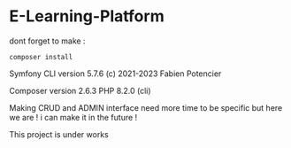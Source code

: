 # E-Learning-Platform



dont forget to make : 
```
composer install 
```
Symfony CLI version 5.7.6 (c)
2021-2023 Fabien Potencier

Composer version 2.6.3
PHP 8.2.0 (cli)


Making CRUD and ADMIN interface need more time to be specific but here we are ! 
i can make it in the future !

This project is under works 
